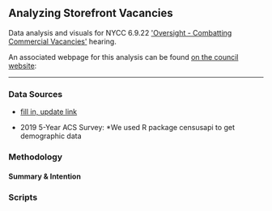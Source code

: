 ## Analyzing Storefront Vacancies
Data analysis and visuals for NYCC 6.9.22 ['Oversight - Combatting Commercial Vacancies'](https://legistar.council.nyc.gov/MeetingDetail.aspx?From=Alert&ID=980028&GUID=239563C5-9CA2-44A7-8E1D-A970A0556192) hearing.

An associated webpage for this analysis can be found [on the council website](https://council.nyc.gov/data/vacant-storefronts/): 

***  

### Data Sources 
- [fill in, update link](https://data.cityofnewyork.us/Recreation/Walk-to-a-Park-Service-area/5vb5-y6cv)

- 2019 5-Year ACS Survey: *We used R package censusapi to get demographic data

### Methodology 

#### Summary & Intention


### Scripts
